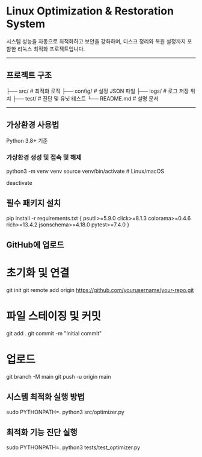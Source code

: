# Linux Optimization & Restoration System

시스템 성능을 자동으로 최적화하고 보안을 강화하며, 디스크 정리와 복원 설정까지 포함한 리눅스 최적화 프로젝트입니다.

---

## 프로젝트 구조

├── src/ # 최적화 로직
├── config/ # 설정 JSON 파일
├── logs/ # 로그 저장 위치
├── test/ # 진단 및 유닛 테스트
└── README.md # 설명 문서

---

## 가상환경 사용법

Python 3.8+ 기준

### 가상환경 생성 및 접속 및 해제

python3 -m venv venv
source venv/bin/activate  # Linux/macOS

deactivate

## 필수 패키지 설치
pip install -r requirements.txt
{
    psutil>=5.9.0
    click>=8.1.3
    colorama>=0.4.6
    rich>=13.4.2
    jsonschema>=4.18.0
    pytest>=7.4.0
}

## GitHub에 업로드
# 초기화 및 연결
git init
git remote add origin https://github.com/yourusername/your-repo.git

# 파일 스테이징 및 커밋
git add .
git commit -m "Initial commit"

# 업로드
git branch -M main
git push -u origin main

## 시스템 최적화 실행 방법
sudo PYTHONPATH=. python3 src/optimizer.py

## 최적화 기능 진단 실행
sudo PYTHONPATH=. python3 tests/test_optimizer.py

